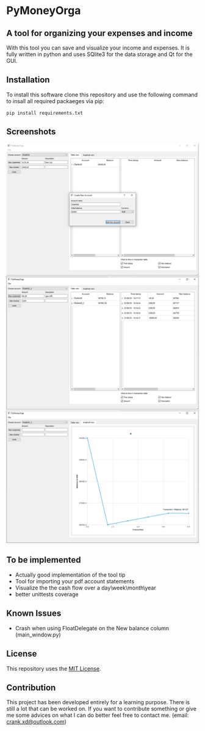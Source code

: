 # PyMoneyOrga
## A tool for organizing your expenses and income
With this tool you can save and visualize your income and expenses. It is fully written in python and uses SQlite3 for the data storage and Qt for the GUI.

## Installation
To install this software clone this repository and use the following command to insall all required packaeges via pip:
```
pip install requirements.txt
```

## Screenshots
![Alt text](Screenshots/Add_account.PNG?raw=true "Add a new account")
![Alt text](Screenshots/Transaction_table.PNG?raw=true "Transactions table")
![Alt text](Screenshots/Graph.PNG?raw=true "Graphical view of the transactions")

## To be implemented
* Actually good implementation of the tool tip
* Tool for importing your pdf account statements
* Visualize the the cash flow over a day\week\month\year
* better unittests coverage

## Known Issues
* Crash when using FloatDelegate on the New balance column (main_window.py)

## License
This repository uses the [MIT License](/LICENSE).

## Contribution
This project has been developed entirely for a learning purpose.
There is still a lot that can be worked on.
If you want to contribute something or give me some advices on what I can do better feel free to contact me. (email: crank.xd@outlook.com)
